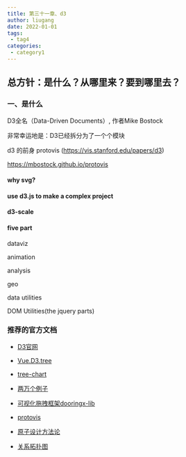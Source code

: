 ```yaml
---
title: 第三十一章、d3
author: liugang
date: 2022-01-01
tags:
 - tag4
categories:
 - category1
---
```


<Boxx  changeTime="5000"/>  

## 总方针：是什么？从哪里来？要到哪里去？

### 一、是什么

D3全名（Data-Driven Documents）, 作者Mike Bostock

非常幸运地是：D3已经拆分为了一个个模块

d3 的前身  protovis (<https://vis.stanford.edu/papers/d3>)

<https://mbostock.github.io/protovis>

#### why svg?

#### use d3.js to make a complex project

#### d3-scale

#### five part

dataviz

animation

analysis

geo

data utilities

DOM Utilities(the jquery parts)

### 推荐的官方文档

- [D3官网](https://d3js.org/)

- [Vue.D3.tree](https://david-desmaisons.github.io/Vue.D3.tree/tree)

- [tree-chart](https://ssthouse.github.io/tree-chart/#/svgTree)

- [两万个例子](https://ssthouse.github.io/tree-chart/#/svgTree)

- [可视化拖拽框架dooringx-lib](https://github.com/H5-Dooring/dooringx)

- [protovis](https://mbostock.github.io/protovis/)

- [原子设计方法论](http://patternlab.io)

- [关系拓扑图](https://github.com/liugangtaotie/graph)
